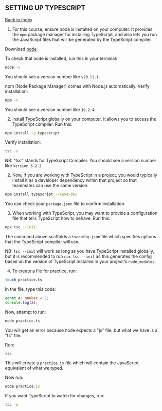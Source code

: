 <h2 id= 'setup'>SETTING UP TYPESCRIPT</h2>

[Back to Index](../_sidebar.md)

1. For this course, ensure node is installed on your computer. It provides the `npm` package manager for installing TypeScript, and also lets you run the JavaScript files that will be generated by the TypeScript compiler.

Download [node](https://nodejs.org/)

To check that node is installed, run this in your terminal:

```bash
node -v
```

You should see a version number like `v20.11.1`.

npm (Node Package Manager) comes with Node.js automatically. Verify installation:

```bash
npm -v
```

You should see a version number like `10.2.4`.

2. Install TypeScript globally on your computer. It allows you to access the TypeScript compiler. Run this:

```bash
npm install -g typescript
```

Verify installation:

```bash
tsc -v
```

NB: "tsc" stands for TypeScript Compiler.
You should see a version number like `Version 5.2.2`.

2. Now, if you are working with TypeScript in a project, you would typically install it as a developer dependency within that project so that teammates can use the same version:

```bash
npm install typescript --save-dev
```

You can check your `package.json` file to confirm installation.

3. When working with TypeScript, you may want to provide a configuration file that tells TypeScript how to behave. Run this:

```bash
npx tsc --init
```

The command above scaffolds a `tsconfig.json` file which specifies options that the TypeScript compiler will use.

NB: `tsc --init` will work as long as you have TypeScript installed globally, but it is recommended to run `npx tsc --init` as this generates the config based on the version of TypeScript installed in your project's `node_modules`.

4. To create a file for practice, run:

```bash
touch practice.ts
```

In the file, type this code:

```ts
const a: number = 2;
console.log(a);
```

Now, attempt to run:

```bash
node practice.ts
```

You will get an error because node expects a "js" file, but what we have is a "ts" file.

Run:

```bash
tsc
```

This will create a `practice.js` file which will contain the JavaScript equivalent of what we typed.

Now run:

```ts
node practice.js
```

If you want TypeScript to watch for changes, run:

```bash
tsc -w
```
